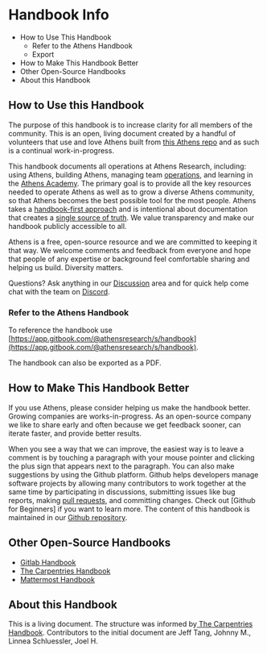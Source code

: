 # Handbook Info

* How to Use This Handbook
  * Refer to the Athens Handbook
  * Export
* How to Make This Handbook Better
* Other Open-Source Handbooks
* About this Handbook

## How to Use this Handbook

The purpose of this handbook is to increase clarity for all members of the community. This is an open, living document created by a handful of volunteers that use and love Athens built from [this Athens repo](https://github.com/athensresearch/handbook) and as such is a continual work-in-progress.   
  
This handbook documents all operations at Athens Research, including: using Athens, building Athens, managing team [operations](../main-stuff/athens-research-governance-and-operations/), and learning in the [Athens Academy](../main-stuff/learning-at-athens-academy-education/).  The primary goal is to provide all the key resources needed to operate Athens as well as to grow a diverse Athens community, so that Athens becomes the best possible tool for the most people. Athens takes a [handbook-first approach](https://about.gitlab.com/handbook/handbook-usage/#why-handbook-first) and is intentional about documentation that creates a [single source of truth](https://about.gitlab.com/handbook/values/#single-source-of-truth). We value transparency and make our handbook publicly accessible to all. 

Athens is a free, open-source resource and we are committed to keeping it that way. We welcome comments and feedback from everyone and hope that people of any expertise or background feel comfortable sharing and helping us build. Diversity matters.

Questions? Ask anything in our [Discussion](https://github.com/athensresearch/athens/discussions) area and for quick help  come chat with the team on [Discord](https://discord.gg/as9h8yHNfD). 

### Refer to the Athens Handbook

To reference the handbook use [https://app.gitbook.com/@athensresearch/s/handbook](https://app.gitbook.com/@athensresearch/s/handbook).

The handbook can also be exported as a PDF. 

## How to Make This Handbook Better

If you use Athens, please consider helping us make the handbook better. Growing companies are works-in-progress. As an open-source company we like to share early and often because we get feedback sooner, can iterate faster, and provide better results.



When you see a way that we can improve, the easiest way is to leave a comment is by touching a paragraph with your mouse pointer and clicking the plus sign that appears next to the paragraph. You can also make suggestions by using the Github platform. Github helps developers manage software projects by allowing many contributors to work together at the same time by participating in discussions, submitting issues like bug reports, making [pull requests](https://github.com/athensresearch/handbook/pulls), and committing changes. Check out \[Github for Beginners\] if you want to learn more. The content of this handbook is maintained in our [Github repository](https://github.com/athensresearch/handbook). 

## Other Open-Source Handbooks

* [Gitlab Handbook](https://about.gitlab.com/handbook/)
* [The Carpentries Handbook](https://docs.carpentries.org/index.html)
* [Mattermost Handbook](https://handbook.mattermost.com/)

## About this Handbook

This is a living document. The structure was informed by[ The Carpentries Handbook](https://docs.carpentries.org/). Contributors to the initial document are Jeff Tang, Johnny M., Linnea Schluessler, Joel H.

